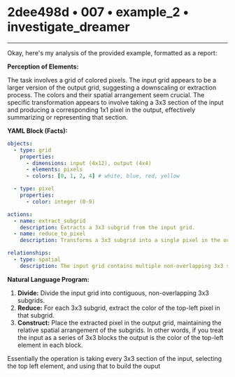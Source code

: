 # 2dee498d • 007 • example_2 • investigate_dreamer

---
Okay, here's my analysis of the provided example, formatted as a report:

**Perception of Elements:**

The task involves a grid of colored pixels. The input grid appears to be a larger version of the output grid, suggesting a downscaling or extraction process. The colors and their spatial arrangement seem crucial. The specific transformation appears to involve taking a 3x3 section of the input and producing a corresponding 1x1 pixel in the output, effectively summarizing or representing that section.

**YAML Block (Facts):**



```yaml
objects:
  - type: grid
    properties:
      - dimensions: input (4x12), output (4x4)
      - elements: pixels
      - colors: [0, 1, 2, 4] # white, blue, red, yellow

  - type: pixel
    properties:
      - color: integer (0-9)

actions:
  - name: extract_subgrid
    description: Extracts a 3x3 subgrid from the input grid.
  - name: reduce_to_pixel
    description: Transforms a 3x3 subgrid into a single pixel in the output grid.

relationships:
  - type: spatial
    description: The input grid contains multiple non-overlapping 3x3 subgrids that map directly to individual pixels in the output grid.
```



**Natural Language Program:**

1.  **Divide:** Divide the input grid into contiguous, non-overlapping 3x3 subgrids.
2.  **Reduce:** For each 3x3 subgrid, extract the color of the top-left pixel in that subgrid.
3.  **Construct:** Place the extracted pixel in the output grid, maintaining the relative spatial arrangement of the subgrids. In other words, if you treat the input as a series of 3x3 blocks the output is the color of the top-left element in each block.

Essentially the operation is taking every 3x3 section of the input, selecting the top left element, and using that to build the ouput


